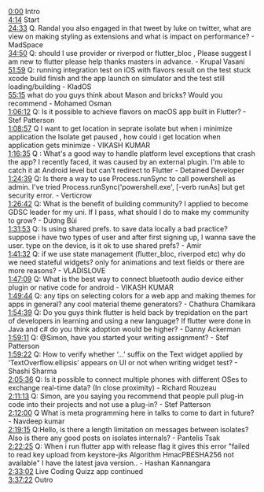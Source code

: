 [0:00](https://www.youtube.com/watch?v=1KWCr7_pbTo&t=0m00s) Intro  
[4:14](https://www.youtube.com/watch?v=1KWCr7_pbTo&t=4m14s) Start  
[24:33](https://www.youtube.com/watch?v=1KWCr7_pbTo&t=24m33s) Q. Randal you also engaged in that tweet by luke on twitter, what are view on making styling as extensions and what is impact on performance? - MadSpace  
[34:50](https://www.youtube.com/watch?v=1KWCr7_pbTo&t=34m50s) Q: should I use provider or riverpod or flutter_bloc , Please suggest I am new to flutter please help thanks masters in advance. - Krupal Vasani  
[51:59](https://www.youtube.com/watch?v=1KWCr7_pbTo&t=51m59s) Q: running integration test on iOS with flavors result on the test stuck xcode build finish and the app launch on simulator and the test still loading/building - KladOS  
[55:15](https://www.youtube.com/watch?v=1KWCr7_pbTo&t=55m15s) what do you guys think about Mason and bricks? Would you recommend - Mohamed Osman  
[1:06:12](https://www.youtube.com/watch?v=1KWCr7_pbTo&t=1h06m12s) Q: Is it possible to achieve flavors on macOS app built in Flutter? - Stef Patterson  
[1:08:57](https://www.youtube.com/watch?v=1KWCr7_pbTo&t=1h08m57s) Q I want to get location in seprate isolate but when i minimize application the Isolate get paused , how could i get location when application gets minimize - VIKASH KUMAR  
[1:16:35](https://www.youtube.com/watch?v=1KWCr7_pbTo&t=1h16m35s) Q : What's a good way to handle platform level exceptions that crash the app? I recently faced, it was caused by an external plugin. I'm able to catch it at Android level but can't redirect to Flutter - Detained Developer  
[1:24:39](https://www.youtube.com/watch?v=1KWCr7_pbTo&t=1h24m39s) Q: Is there a way to use Process.runSync to call powershell as admin. I've tried Process.runSync('powershell.exe', [-verb runAs] but get security error. - Verticrow  
[1:26:42](https://www.youtube.com/watch?v=1KWCr7_pbTo&t=1h26m42s) Q: What is the benefit of building community? I applied to become GDSC leader for my uni. If I pass, what should I do to make my community to grow? - Dương Bùi  
[1:31:53](https://www.youtube.com/watch?v=1KWCr7_pbTo&t=1h31m53s) Q: Is using shared prefs. to save data locally a bad practice? suppose i have two types of user and after first signing up, I wanna save the user. type on the device, is it ok to use shared prefs? - Amir  
[1:41:32](https://www.youtube.com/watch?v=1KWCr7_pbTo&t=1h41m32s) Q: if we use state management (flutter_bloc, riverpod etc) why do we need stateful widgets? only for animations and text fields or there are more reasons? - VLADISLOVE  
[1:47:09](https://www.youtube.com/watch?v=1KWCr7_pbTo&t=1h47m09s) Q: What is the best way to connect bluetooth audio device either plugin or native code for android - VIKASH KUMAR  
[1:49:44](https://www.youtube.com/watch?v=1KWCr7_pbTo&t=1h49m44s) Q: any tips on selecting colors for a web app and making themes for apps in general? any cool material theme generators? - Chathura Chamikara  
[1:54:39](https://www.youtube.com/watch?v=1KWCr7_pbTo&t=1h54m39s) Q: Do you guys think flutter is held back by trepidation on the part of developers in learning and using a new language? If flutter were done in Java and c# do you think adoption would be higher? - Danny Ackerman  
[1:59:11](https://www.youtube.com/watch?v=1KWCr7_pbTo&t=1h59m11s) Q: @Simon, have you started your writing assignment? - Stef Patterson  
[1:59:22](https://www.youtube.com/watch?v=1KWCr7_pbTo&t=1h59m22s) Q: How to verify whether ‘…’ suffix on the Text widget applied by ‘TextOverflow.ellipsis’ appears on UI or not when writing widget test? - Shashi Sharma  
[2:05:36](https://www.youtube.com/watch?v=1KWCr7_pbTo&t=2h05m36s) Q: Is it possible to connect multiple phones with different OSes to exchange real-time data? (In close proximity) - Richard Rouzeau  
[2:11:13](https://www.youtube.com/watch?v=1KWCr7_pbTo&t=2h11m13s) Q: Simon, are you saying you recommend that people pull plug-in code into their projects and not use a plug-in? - Stef Patterson  
[2:12:00](https://www.youtube.com/watch?v=1KWCr7_pbTo&t=2h12m00s) Q What is meta programming here in talks to come to dart in future? - Navdeep kumar  
[2:19:15](https://www.youtube.com/watch?v=1KWCr7_pbTo&t=2h19m15s) Q:Hello, is there a length limitation on messages between isolates? Also is there any good posts on isolates internals? - Pantelis Tsak  
[2:22:25](https://www.youtube.com/watch?v=1KWCr7_pbTo&t=2h22m25s) Q: When i run flutter app with release flag it gives this error "failed to read key upload from keystore-jks Algorithm HmacPBESHA256 not available" I have the latest java version.. - Hashan Kannangara  
[2:33:02](https://www.youtube.com/watch?v=1KWCr7_pbTo&t=2h33m02s) Live Coding Quizz app continued  
[3:37:22](https://www.youtube.com/watch?v=1KWCr7_pbTo&t=3h37m22s) Outro  
